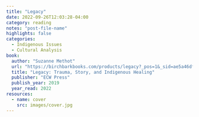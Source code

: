 ```yaml
---
title: "Legacy"
date: 2022-09-26T12:03:28-04:00
category: reading
notes: "post-file-name"
highlights: false
categories:
  - Indigenous Issues
  - Cultural Analysis
book:
  author: "Suzanne Methot"
  url: "https://birchbarkbooks.com/products/legacy?_pos=1&_sid=ae5a46dfa&_ss=r"
  title: "Legacy: Trauma, Story, and Indigenous Healing"
  publisher: "ECW Press"
  publish_year: 2019
  year_read: 2022
resources:
  - name: cover
    src: images/cover.jpg
---
```


